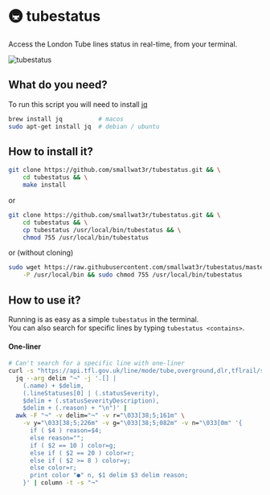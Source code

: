 # 🚇 tubestatus
Access the London Tube lines status in real-time, from your terminal.

![tubestatus](https://i.imgur.com/MI10KBJ.gif)

## What do you need?
To run this script you will need to install [jq](https://stedolan.github.io/jq/download) 
```sh
brew install jq          # macos
sudo apt-get install jq  # debian / ubuntu
```

## How to install it?

```sh
git clone https://github.com/smallwat3r/tubestatus.git && \
    cd tubestatus && \
    make install 
```
or
```sh
git clone https://github.com/smallwat3r/tubestatus.git && \
    cd tubestatus && \
    cp tubestatus /usr/local/bin/tubestatus && \
    chmod 755 /usr/local/bin/tubestatus
```
or (without cloning)
```sh
sudo wget https://raw.githubusercontent.com/smallwat3r/tubestatus/master/tubestatus \
    -P /usr/local/bin && sudo chmod 755 /usr/local/bin/tubestatus
```

## How to use it? 
Running is as easy as a simple `tubestatus` in the terminal.  
You can also search for specific lines by typing `tubestatus <contains>`.  

#### One-liner
```sh
# Can't search for a specific line with one-liner
curl -s "https://api.tfl.gov.uk/line/mode/tube,overground,dlr,tflrail/status" |
  jq --arg delim "¬" -j '.[] |
    (.name) + $delim,
    (.lineStatuses[0] | (.statusSeverity),
    $delim + (.statusSeverityDescription),
    $delim + (.reason) + "\n")' |
  awk -F "¬" -v delim="¬" -v r="\033[38;5;161m" \
    -v y="\033[38;5;226m" -v g="\033[38;5;082m" -v n="\033[0m" '{
      if ( $4 ) reason=$4;
      else reason="";
      if ( $2 == 10 ) color=g;
      else if ( $2 == 20 ) color=r;
      else if ( $2 >= 8 ) color=y;
      else color=r;
      print color "●" n, $1 delim $3 delim reason;
    }' | column -t -s "¬"
```
